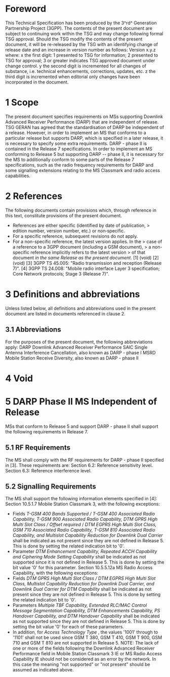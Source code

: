 # Foreword
This Technical Specification has been produced by the 3^rd^ Generation
Partnership Project (3GPP).
The contents of the present document are subject to continuing work within the
TSG and may change following formal TSG approval. Should the TSG modify the
contents of the present document, it will be re-released by the TSG with an
identifying change of release date and an increase in version number as
follows:
Version x.y.z
where:
x the first digit:
1 presented to TSG for information;
2 presented to TSG for approval;
3 or greater indicates TSG approved document under change control.
y the second digit is incremented for all changes of substance, i.e. technical
enhancements, corrections, updates, etc.
z the third digit is incremented when editorial only changes have been
incorporated in the document.
# 1 Scope
The present document specifies requirements on MSs supporting Downlink
Advanced Receiver Performance (DARP) that are independent of release. TSG
GERAN has agreed that the standardisation of DARP be independent of a release.
However, in order to implement an MS that conforms to a particular release but
supports DARP, which is specified in a later release, it is necessary to
specify some extra requirements.
DARP - phase II is contained in the Release 7 specifications. In order to
implement an MS conforming to Release 5 but supporting DARP -- phase II, it is
necessary for the MS to additionally conform to some parts of the Release 7
specifications, such as the radio frequency requirements for DARP and some
signalling extensions relating to the MS Classmark and radio access
capabilities.
# 2 References
The following documents contain provisions which, through reference in this
text, constitute provisions of the present document.
  * References are either specific (identified by date of publication, > edition number, version number, etc.) or non‑specific.
  * For a specific reference, subsequent revisions do not apply.
  * For a non-specific reference, the latest version applies. In the > case of a reference to a 3GPP document (including a GSM document), > a non-specific reference implicitly refers to the latest version > of that document _in the same Release as the present document_.
[1] (void)
[2] (void)
[3] 3GPP TS 45.005: \"Radio transmission and reception (Release 7)\".
[4] 3GPP TS 24.008: \"Mobile radio interface Layer 3 specification; Core
Network protocols; Stage 3 (Release 7)\".
# 3 Definitions and abbreviations
Unless listed below, all definitions and abbreviations used in the present
document are listed in documents referenced in clause 2.
## 3.1 Abbreviations
For the purposes of the present document, the following abbreviations apply:
DARP Downlink Advanced Receiver Performance
SAIC Single Antenna Interference Cancellation, also known as DARP - phase I
MSRD Mobile Station Receive Diversity, also known as DARP - phase II
# 4 Void
# 5 DARP Phase II MS Independent of Release
MSs that conform to Release 5 and support DARP - phase II shall support the
following requirements in Release 7.
## 5.1 RF Requirements
The MS shall comply with the RF requirements for DARP - phase II specified in
[3]. These requirements are:
Section 6.2: Reference sensitivity level.
Section 6.3: Reference interference level.
## 5.2 Signalling Requirements
The MS shall support the following information elements specified in [4]:
Section 10.5.1.7 Mobile Station Classmark 3, with the following exceptions:
  * Fields _T-GSM 400 Bands Supported / T-GSM 400 Associated Radio Capability,_ _T-GSM 900 Associated Radio Capability,_ _DTM GPRS High Multi Slot Class / Offset required_ / _DTM EGPRS High Multi Slot Class, GSM 710 Associated Radio Capability, T-GSM 810 Associated Radio Capability, and Multislot Capability Reduction for Downlink Dual Carrier_ shall be indicated as not present since they are not defined in Release 5. This is done by setting the related indication bit to \'0\'.
  * Parameter _DTM Enhancement Capability, Repeated ACCH Capability and Ciphering Mode Setting Capability_ shall be indicated as not supported since it is not defined in Release 5. This is done by setting the bit value \'0\' for this parameter.
Section 10.5.5.12a MS Radio Access Capability, with the following exceptions:
  * Fields _DTM GPRS High Multi Slot Class / DTM EGPRS High Multi Slot Class, Multislot Capability Reduction for Downlink Dual Carrier, and Downlink Dual Carrier for DTM Capability_ shall be indicated as not present since they are not defined in Release 5. This is done by setting the related indication bit to \'0\'.
  * Parameters _Multiple TBF Capability, Extended RLC/MAC Control Message Segmentation Capability, DTM Enhancements Capability, PS Handover Capability, and DTM Handover Capability_ shall be indicated as not supported since they are not defined in Release 5. This is done by setting the bit value \'0\' for each of these parameters.
  * In addition, for _Access Technology Type_ , the values \'1001\' through to \'1101\' shall not be used since GSM T 380, GSM T 410, GSM T 900, GSM 710 and GSM T 810 are not supported in Release 5.
NOTE: The lack of one or more of the fields following the Downlink Advanced
Receiver Performance field in Mobile Station Classmark 3 IE or MS Radio Access
Capability IE should not be considered as an error by the network. In this
case the meaning \"not supported\" or \"not present\" should be assumed as
indicated above.
#